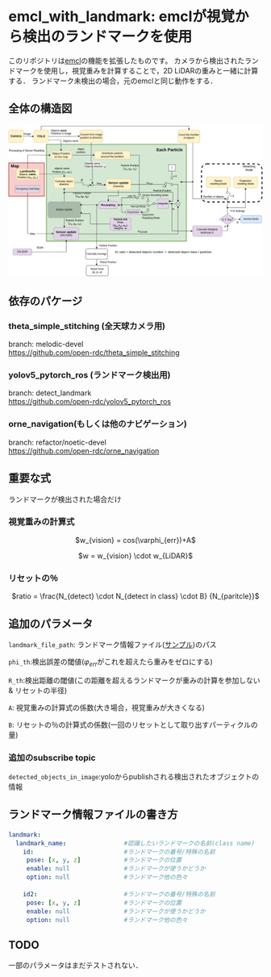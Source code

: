 # emcl_with_landmark: emclが視覚から検出のランドマークを使用

このリポジトリは[emcl](https://github.com/ryuichiueda/emcl)の機能を拡張したものです。
カメラから検出されたランドマークを使用し，視覚重みを計算することで，2D LiDARの重みと一緒に計算する．
ランドマーク未検出の場合，元のemclと同じ動作をする．

## 全体の構造図

![system](https://github.com/Tsumoridesu/emcl_with_landmark/blob/main/system.drawio.png)

## 依存のパケージ

### theta_simple_stitching  (全天球カメラ用)
branch: melodic-devel  
https://github.com/open-rdc/theta_simple_stitching

### yolov5_pytorch_ros  (ランドマーク検出用)
branch: detect_landmark  
https://github.com/open-rdc/yolov5_pytorch_ros

### orne_navigation(もしくは他のナビゲーション)
branch: refactor/noetic-devel  
https://github.com/open-rdc/orne_navigation

## 重要な式
ランドマークが検出された場合だけ
### 視覚重みの計算式
<p align="center">
$w_{vision} = cos(\varphi_{err})+A$ 
</p>
<p align="center">
$w = w_{vision} \cdot w_{LiDAR}$
</p>

### リセットの％
<p align="center">
$ratio = \frac{N_{detect} \cdot N_{detect in class} \cdot B} {N_{paritcle}}$
</p>

## 追加のパラメータ
```landmark_file_path```: ランドマーク情報ファイル([サンプル](https://github.com/Tsumoridesu/emcl_with_landmark/blob/main/landmark_list.yaml))のパス 

```phi_th```:検出誤差の閾値($\varphi_{err}$がこれを超えたら重みをゼロにする)  

```R_th```:検出距離の閾値(この距離を超えるランドマークが重みの計算を参加しない & リセットの半径)

```A```: 視覚重みの計算式の係数(大き場合，視覚重みが大きくなる)

```B```: リセットの％の計算式の係数(一回のリセットとして取り出すパーティクルの量)

### 追加のsubscribe topic
```detected_objects_in_image```:yoloからpublishされる検出されたオブジェクトの情報

## ランドマーク情報ファイルの書き方
```yaml
landmark:
  landmark_name:                #認識したいランドマークの名前(class name)
    id:                         #ランドマークの番号/特殊の名前
     pose: [x, y, z]            #ランドマークの位置
     enable: null               #ランドマークが使うかどうか
     option: null               #ランドマーク他の色々

    id2:                        #ランドマークの番号/特殊の名前
     pose: [x, y, z]            #ランドマークの位置
     enable: null               #ランドマークが使うかどうか
     option: null               #ランドマーク他の色々
```

## TODO
一部のパラメータはまだテストされない．
